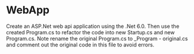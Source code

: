 # WebApp

Create an ASP.Net web api application using the .Net 6.0. Then use the created Program.cs to refactor the code into new Startup.cs and new Program.cs.
Note rename the original Program.cs to _Program - original.cs and comment out the original code in this file to avoid errors.
